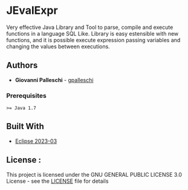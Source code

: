 # JEvalExpr

Very effective Java Library and Tool to parse, compile and execute functions in a language SQL Like. Library is easy estensible with new functions, and it is possible execute expression passing variables and changing the values between executions.

## Authors

* **Giovanni Palleschi** - [gpalleschi](https://github.com/gpalleschi)  

### Prerequisites

`>= Java 1.7`  

## Built With

* [Eclipse 2023-03](https://www.eclipse.org/) 

## License :

This project is licensed under the GNU GENERAL PUBLIC LICENSE 3.0 License - see the [LICENSE](LICENSE) file for details
